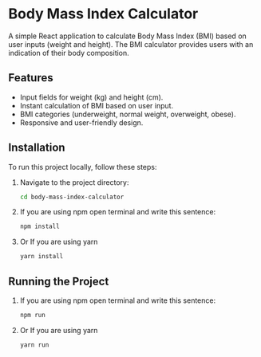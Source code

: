 # Body Mass Index Calculator

A simple React application to calculate Body Mass Index (BMI) based on user inputs (weight and height). The BMI calculator provides users with an indication of their body composition.

## Features

- Input fields for weight (kg) and height (cm).
- Instant calculation of BMI based on user input.
- BMI categories (underweight, normal weight, overweight, obese).
- Responsive and user-friendly design.

## Installation

To run this project locally, follow these steps:

1.  Navigate to the project directory:
    ```bash
    cd body-mass-index-calculator
    ```
2.  If you are using npm open terminal and write this sentence:
    ```bash
    npm install
    ```
3.  Or If you are using yarn
    ```bash
    yarn install
    ```

## Running the Project

1.  If you are using npm open terminal and write this sentence:
    ```bash
    npm run
    ```
2.  Or If you are using yarn
    ```bash
    yarn run
    ```
